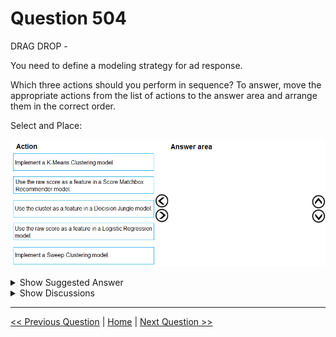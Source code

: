 # Question 504

DRAG DROP -

You need to define a modeling strategy for ad response.

Which three actions should you perform in sequence? To answer, move the appropriate actions from the list of actions to the answer area and arrange them in the correct order.

Select and Place:

![Question Image](../images/q504_q_0033000001.png)

<details>
  <summary>Show Suggested Answer</summary>

<img src="../images/q504_ans_0_0033000002.png" alt="Answer Image"><br>

<p>Step 1: Implement a K-Means Clustering model</p>
<p>Step 2: Use the cluster as a feature in a Decision jungle model.</p>
<p>Decision jungles are non-parametric models, which can represent non-linear decision boundaries.</p>
<p>Step 3: Use the raw score as a feature in a Score Matchbox Recommender model</p>
<p>The goal of creating a recommendation system is to recommend one or more &quot;items&quot; to &quot;users&quot; of the system. Examples of an item could be a movie, restaurant, book, or song. A user could be a person, group of persons, or other entity with item preferences.</p>
<p>Scenario:</p>
<p>Ad response rated declined.</p>
<p>Ad response models must be trained at the beginning of each event and applied during the sporting event.</p>
<p>Market segmentation models must optimize for similar ad response history.</p>
<p>Ad response models must support non-linear boundaries of features.</p>
<p>Reference:</p>
<p>https://docs.microsoft.com/en-us/azure/machine-learning/studio-module-reference/multiclass-decision-jungle https://docs.microsoft.com/en-us/azure/machine-learning/studio-module-reference/score-matchbox-recommender</p>

</details>

<details>
  <summary>Show Discussions</summary>

<blockquote><p><strong>phdykd</strong> <code>(Sun 25 Aug 2024 06:37)</code> - <em>Upvotes: 2</em></p><p>The three actions to perform in sequence for defining a modeling strategy for ad response are as follows:

Implement a K-Means clustering model
Use the cluster as a feature in a decision jungle model
Use the raw score as a feature in a logistic regression model
Therefore, the correct order of actions is A, C, and D.</p></blockquote>

<blockquote><p><strong>ning</strong> <code>(Sun 17 Dec 2023 13:03)</code> - <em>Upvotes: 1</em></p><p>No idea, guess the answer is OK, thought process ...
K-means --&gt; we do not what will come, so clustering ...
Need a score as input for recommendation --&gt; Tree Forest Regression --&gt; Whatever score indicates what action we should take ????</p></blockquote>
<blockquote><p><strong>ning</strong> <code>(Mon 18 Dec 2023 14:35)</code> - <em>Upvotes: 1</em></p><p>On a second thought, it might not be the case, this is very confusing ...
Response rate is just response vs no response, no it is binary classification ...
Also, it mentioned the distribution of features for training and production data are different ...
So my bet is :
1. sweep clustering
2. Tree forest
3. Logistic regression</p></blockquote>
<blockquote><p><strong>jackreacher</strong> <code>(Mon 23 May 2022 04:11)</code> - <em>Upvotes: 1</em></p><p>Is there anybody who can explain this? Thanks</p></blockquote>
<blockquote><p><strong>Indranee</strong> <code>(Wed 20 Jul 2022 08:57)</code> - <em>Upvotes: 26</em></p><p>This question is challenging. The answer looks right.

1. The ad response model needs to support &#x27;non-linear decision boundaries&#x27;. This is supported by the decision jungle model. So now we have the decision jungle model as one of the three steps.
2. The decision jungle model uses K-means clusters as inputs, so K-Means comes before the decision jungle model. K-means clustering can be used to identify &#x27;market/customer segments&#x27;.
3. There remains a third step either before K-means or after decision jungle model. The ad response model needs to be &#x27;applied during the event&#x27;. It does seem that a recommender model is the more appropriate choice to apply onto the live dataset and serve recommendations during the event. And the recommender model would logically be at the last step.
4. So the overall flow seems to be identifying market/customer segments using KMeans -&gt; Non-linear decisions using Decision Jungle (frankly I still wonder how this model fits in the end-to-end flow) -&gt; serve recommendations using the recommender model.</p></blockquote>

</details>

---

[<< Previous Question](question_503.md) | [Home](/index.md) | [Next Question >>](question_505.md)
